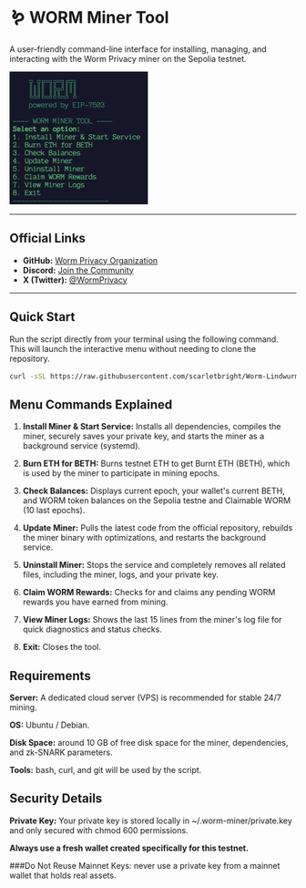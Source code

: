 # 🪱 WORM Miner Tool

A user-friendly command-line interface for installing, managing, and interacting with the Worm Privacy miner on the Sepolia testnet.

![Worm Miner Tool UI](./worm-miner.png)

---
## Official Links

- **GitHub:** [Worm Privacy Organization](https://github.com/worm-privacy)
- **Discord:** [Join the Community](https://discord.gg/4SYg84pQnw)
- **X (Twitter):** [@WormPrivacy](https://x.com/WormPrivacy)

---
## Quick Start

Run the script directly from your terminal using the following command. This will launch the interactive menu without needing to clone the repository.

```bash
curl -sSL https://raw.githubusercontent.com/scarletbright/Worm-Lindwurm-Sepolia-testnet-miner-client/main/worm-lindwurm-testnet-miner-cli.sh | bash
```
## Menu Commands Explained
1. **Install Miner & Start Service:** Installs all dependencies, compiles the miner, securely saves your private key, and starts the miner as a background service (systemd).

1. **Burn ETH for BETH:** Burns testnet ETH to get Burnt ETH (BETH), which is used by the miner to participate in mining epochs.

1. **Check Balances:** Displays current epoch, your wallet's current BETH, and WORM token balances on the Sepolia testne and Claimable WORM (10 last epochs).

1. **Update Miner:** Pulls the latest code from the official repository, rebuilds the miner binary with optimizations, and restarts the background service.

1. **Uninstall Miner:** Stops the service and completely removes all related files, including the miner, logs, and your private key.

1. **Claim WORM Rewards:** Checks for and claims any pending WORM rewards you have earned from mining.

1. **View Miner Logs:** Shows the last 15 lines from the miner's log file for quick diagnostics and status checks.

1. **Exit:** Closes the tool.

## Requirements
**Server:** A dedicated cloud server (VPS) is recommended for stable 24/7 mining.

**OS:** Ubuntu / Debian.

**Disk Space:** around 10 GB of free disk space for the miner, dependencies, and zk-SNARK parameters.

**Tools:** bash, curl, and git will be used by the script.

## Security Details
**Private Key:** Your private key is stored locally in ~/.worm-miner/private.key and only secured with chmod 600 permissions.

**Always use a fresh wallet created specifically for this testnet.**

###Do Not Reuse Mainnet Keys: never use a private key from a mainnet wallet that holds real assets.